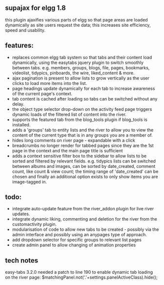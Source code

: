 supajax for elgg 1.8
--------------------

this plugin ajaxifies various parts of elgg so that page areas are loaded dynamically as site users request the data; this increases site efficiency, speed and usability.

features:
--------

* replaces common elgg tab system so that tabs and their content load dynamically, using the easytabs jquery plugin to switch smoothly between tabs. e.g. members, groups, blogs, file, pages, bookmarks, videolist, tidypics, pinboards, the wire, liked_content & more. 
* ajax pagination is present to allow lists to grow vertically as the user clicks to load more items into the list.
* page headings update dynamically for each tab to increase awareness of the current page's context.
* tab content is cached after loading so tabs can be switched without any delay.
* the object type selector drop-down on the activity feed page triggers dynamic loads of the filtered list of content into the river.
* supports the featured tab from the blog_tools plugin if blog_tools is installed.
* adds a 'groups' tab to entity lists and the river to allow you to view the content of the current type that is in any groups you are a member of.
* hides long comments on river page - expandable with a click
* breadcrumbs no longer render for tabbed pages since they are the 1st page in the context and the main page title is sufficient
* adds a context sensitive filter box to the sidebar to allow lists to be sorted and filtered by relevant fields. e.g. tidypics lists can be switched between albums and images, can be sorted by date_created, comment count, like count & view count; the timing range of 'date_created' can be chosen and finally an additional option exists to only show items you are image-tagged in.

todo:
----
* integrate auto-update feature from the river_addon plugin for live river updates.
* integrate dynamic liking, commenting and deletion for the river from the customactivity plugin.
* modularisation of code to allow new tabs to be created - possibly via the admin interface and possibly using an anypages type of approach.
* add dropdown selector for specific groups to relevant list pages
* create admin panel to allow changing of animation properties


tech notes
----------

easy-tabs 3.2.0 needed a patch to line 190 to enable dynamic tab loading on the river page:
  $matchingPanel.not('.'+settings.panelActiveClass).hide();